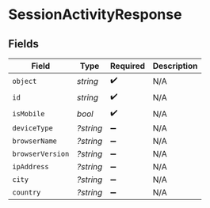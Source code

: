 # SessionActivityResponse


## Fields

| Field              | Type               | Required           | Description        |
| ------------------ | ------------------ | ------------------ | ------------------ |
| `object`           | *string*           | :heavy_check_mark: | N/A                |
| `id`               | *string*           | :heavy_check_mark: | N/A                |
| `isMobile`         | *bool*             | :heavy_check_mark: | N/A                |
| `deviceType`       | *?string*          | :heavy_minus_sign: | N/A                |
| `browserName`      | *?string*          | :heavy_minus_sign: | N/A                |
| `browserVersion`   | *?string*          | :heavy_minus_sign: | N/A                |
| `ipAddress`        | *?string*          | :heavy_minus_sign: | N/A                |
| `city`             | *?string*          | :heavy_minus_sign: | N/A                |
| `country`          | *?string*          | :heavy_minus_sign: | N/A                |